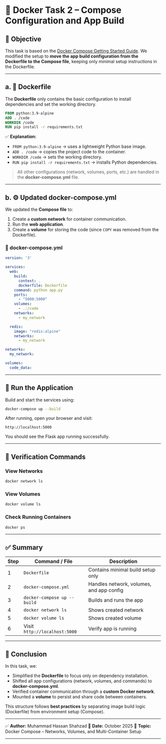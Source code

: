 

# 🐳 Docker Task 2 – Compose Configuration and App Build

## 🎯 Objective

This task is based on the [Docker Compose Getting Started Guide](https://docs.docker.com/compose/gettingstarted/).
We modified the setup to **move the app build configuration from the Dockerfile to the Compose file**, keeping only minimal setup instructions in the Dockerfile.

---

## a. 🧾 Dockerfile

The **Dockerfile** only contains the basic configuration to install dependencies and set the working directory.

```dockerfile
FROM python:3.9-alpine
ADD . /code
WORKDIR /code
RUN pip install -r requirements.txt
```

✅ **Explanation:**

* `FROM python:3.9-alpine` → uses a lightweight Python base image.
* `ADD . /code` → copies the project code to the container.
* `WORKDIR /code` → sets the working directory.
* `RUN pip install -r requirements.txt` → installs Python dependencies.

> All other configurations (network, volumes, ports, etc.) are handled in the **docker-compose.yml** file.

---

## b. ⚙️ Updated docker-compose.yml

We updated the **Compose file** to:

1. Create a **custom network** for container communication.
2. Run the **web application**.
3. Create a **volume** for storing the code (since `COPY` was removed from the Dockerfile).

### 🧩 docker-compose.yml

```yaml
version: '3'

services:
  web:
    build:
      context: .
      dockerfile: Dockerfile
    command: python app.py
    ports:
      - "5000:5000"
    volumes:
      - .:/code
    networks:
      - my_network

  redis:
    image: "redis:alpine"
    networks:
      - my_network

networks:
  my_network:

volumes:
  code_data:
```

---

## 🚀 Run the Application

Build and start the services using:

```bash
docker-compose up --build
```

After running, open your browser and visit:

```
http://localhost:5000
```

You should see the Flask app running successfully.

---

## 🧠 Verification Commands

### View Networks

```bash
docker network ls
```

### View Volumes

```bash
docker volume ls
```

### Check Running Containers

```bash
docker ps
```

---

## ✅ Summary

| Step | Command / File                | Description                              |
| ---- | ----------------------------- | ---------------------------------------- |
| 1    | `Dockerfile`                  | Contains minimal build setup only        |
| 2    | `docker-compose.yml`          | Handles network, volumes, and app config |
| 3    | `docker-compose up --build`   | Builds and runs the app                  |
| 4    | `docker network ls`           | Shows created network                    |
| 5    | `docker volume ls`            | Shows created volume                     |
| 6    | Visit `http://localhost:5000` | Verify app is running                    |

---

## 📘 Conclusion

In this task, we:

* Simplified the **Dockerfile** to focus only on dependency installation.
* Shifted all app configurations (network, volumes, and commands) to **docker-compose.yml**.
* Verified container communication through a **custom Docker network**.
* Mounted a **volume** to persist and share code between containers.

This structure follows **best practices** by separating image build logic (Dockerfile) from environment setup (Compose).

---

✅ **Author:** Muhammad Hassan Shahzad
📅 **Date:** October 2025
🧠 **Topic:** Docker Compose – Networks, Volumes, and Multi-Container Setup

---

